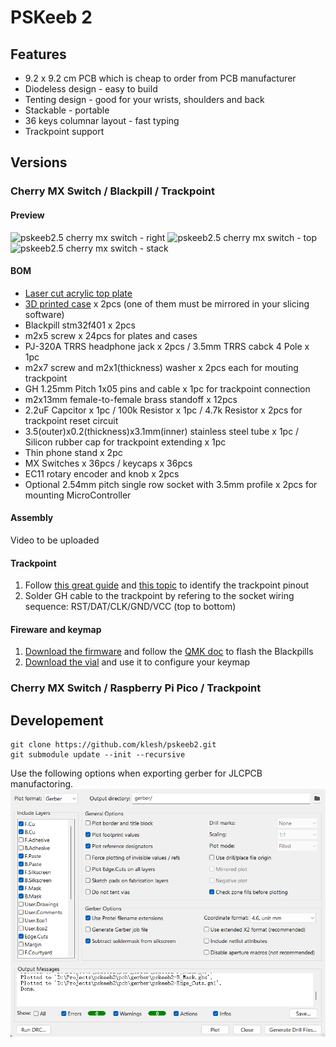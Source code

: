 # PSKeeb 2
## Features

- 9.2 x 9.2 cm PCB which is cheap to order from PCB manufacturer 
- Diodeless design - easy to build
- Tenting design - good for your wrists, shoulders and back
- Stackable - portable
- 36 keys columnar layout - fast typing
- Trackpoint support

## Versions

### Cherry MX Switch / Blackpill / Trackpoint

#### Preview

![pskeeb2.5 cherry mx switch - right](mx-blackpill-trackpoint/release/right.jpg)
![pskeeb2.5 cherry mx switch - top](mx-blackpill-trackpoint/release/top.jpg)
![pskeeb2.5 cherry mx switch - stack](mx-blackpill-trackpoint/release/stack.jpg)


#### BOM

- [Laser cut acrylic top plate](mx-blackpill-trackpoint/release/pskeeb2.5-topplate.dxf)
- [3D printed case](mx-blackpill-trackpoint/release/pskeeb2.5-case.stl) x 2pcs (one of them must be mirrored in your slicing software)
- Blackpill stm32f401 x 2pcs
- m2x5 screw x 24pcs for plates and cases
- PJ-320A TRRS headphone jack x 2pcs / 3.5mm TRRS cabck 4 Pole x 1pc
- m2x7 screw and m2x1(thickness) washer x 2pcs each for mouting trackpoint
- GH 1.25mm Pitch 1x05 pins and cable x 1pc for trackpoint connection
- m2x13mm female-to-female brass standoff x 12pcs
- 2.2uF Capcitor x 1pc / 100k Resistor x 1pc / 4.7k Resistor x 2pcs for trackpoint reset circuit
- 3.5(outer)x0.2(thickness)x3.1mm(inner) stainless steel tube x 1pc / Silicon rubber cap for trackpoint extending x 1pc
- Thin phone stand x 2pc
- MX Switches x 36pcs / keycaps x 36pcs
- EC11 rotary encoder and knob x 2pcs
- Optional 2.54mm pitch single row socket with 3.5mm profile x 2pcs for mounting MicroController

#### Assembly


Video to be uploaded

#### Trackpoint

1. Follow [this great guide](https://github.com/alonswartz/trackpoint#q-how-do-i-identify-the-trackpoint-pinout) and [this topic](https://geekhack.org/index.php?topic=115912.0) to identify the trackpoint pinout
2. Solder GH cable to the trackpoint by refering to the socket wiring sequence: RST/DAT/CLK/GND/VCC (top to bottom)

#### Fireware and keymap

1. [Download the firmware](https://github.com/klesh/pskeeb2/releases/download/v2.5/pskeeb2_vial.bin) and follow the [QMK doc](https://docs.qmk.fm/#/newbs_flashing) to flash the Blackpills
2. [Download the vial](https://get.vial.today/download/) and use it to configure your keymap


### Cherry MX Switch / Raspberry Pi Pico / Trackpoint
 

## Developement

```
git clone https://github.com/klesh/pskeeb2.git
git submodule update --init --recursive
```

Use the following options when exporting gerber for JLCPCB manufactoring.
![gerber options for jlcpcb](kicad6-jlc-gerber-export-options.png)